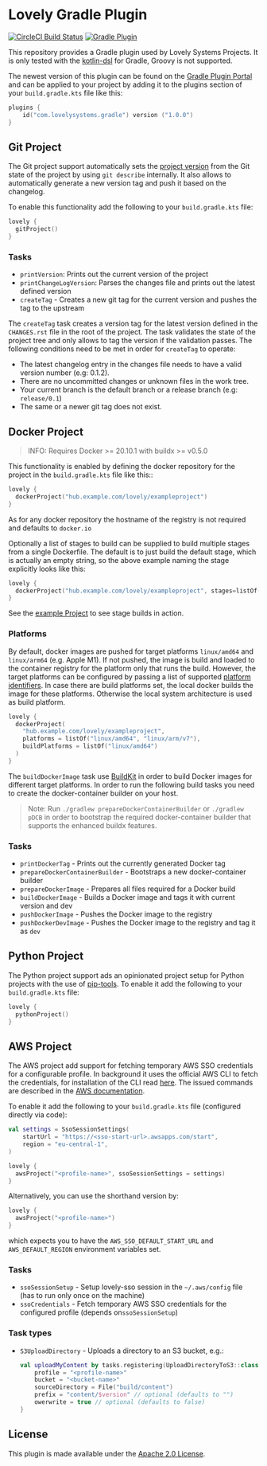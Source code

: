 # Lovely Gradle Plugin

[![CircleCI Build Status](https://dl.circleci.com/status-badge/img/gh/lovelysystems/lovely-gradle-plugin/tree/master.svg?style=svg)](https://dl.circleci.com/status-badge/redirect/gh/lovelysystems/lovely-gradle-plugin/tree/master)
[![Gradle Plugin](https://img.shields.io/maven-metadata/v/https/plugins.gradle.org/m2/com/lovelysystems/gradle/com.lovelysystems.gradle.gradle.plugin/maven-metadata.xml.svg?label=gradle-plugin)](https://plugins.gradle.org/plugin/com.lovelysystems.gradle)

This repository provides a Gradle plugin used by Lovely Systems Projects. It is only tested with the
[kotlin-dsl](https://github.com/gradle/kotlin-dsl) for Gradle, Groovy is not supported.

The newest version of this plugin can be found on
the [Gradle Plugin Portal](https://plugins.gradle.org/plugin/com.lovelysystems.gradle)
and can be applied to your project by adding it to the plugins section of your `build.gradle.kts`
file like this:

```kotlin
plugins {
    id("com.lovelysystems.gradle") version ("1.0.0")
}
```

## Git Project

The Git project support automatically sets the
[project version](https://docs.gradle.org/current/dsl/org.gradle.api.Project.html#org.gradle.api.Project:version)
from the Git state of the project by using `git describe` internally. It also allows to
automatically generate a new version tag and push it based on the changelog.

To enable this functionality add the following to your `build.gradle.kts` file:

```kotlin
lovely {
  gitProject()
}
```

### Tasks

* `printVersion`: Prints out the current version of the project
* `printChangeLogVersion`: Parses the changes file and prints out the latest defined version
* `createTag` - Creates a new git tag for the current version and pushes the tag to the upstream

The `createTag` task creates a version tag for the latest version defined in the `CHANGES.rst` file
in the root of the project. The task validates the state of the project tree and only allows to tag
the version if the validation passes. The following conditions need to be met in order
for `createTag` to operate:

- The latest changelog entry in the changes file needs to have a valid version number (e.g: 0.1.2).
- There are no uncommitted changes or unknown files in the work tree.
- Your current branch is the default branch or a release branch (e.g: `release/0.1`)
- The same or a newer git tag does not exist.

## Docker Project

> INFO: Requires Docker >= 20.10.1 with buildx >= v0.5.0

This functionality is enabled by defining the docker repository for the project in the
`build.gradle.kts` file like this::

```kotlin
lovely {
  dockerProject("hub.example.com/lovely/exampleproject")
}
```

As for any docker repository the hostname of the registry is not required and defaults
to `docker.io`

Optionally a list of stages to build can be supplied to build multiple stages from a single
Dockerfile. The default is to just build the default stage, which is actually an empty string, so
the above example naming the stage explicitly looks like this:

```kotlin
lovely {
  dockerProject("hub.example.com/lovely/exampleproject", stages=listOf(""))
}
```

See the [example Project](./example/build.gradle.kts) to see stage builds in action.

### Platforms

By default, docker images are pushed for target platforms `linux/amd64` and `linux/arm64` (e.g. Apple M1).
If not pushed, the image is build and loaded to the container registry for the platform only that runs the build.
However, the target platforms can be configured by passing a list of
supported [platform identifiers](https://docs.docker.com/engine/reference/commandline/buildx_build/#platform).
In case there are build platforms set, the local docker builds the image for these platforms. Otherwise the
local system architecture is used as build platform.

```kotlin
lovely {
  dockerProject(
    "hub.example.com/lovely/exampleproject", 
    platforms = listOf("linux/amd64", "linux/arm/v7"),
    buildPlatforms = listOf("linux/amd64")
  )
}
```

The `buildDockerImage` task use [BuildKit](https://docs.docker.com/build/buildx/) in order to build
Docker images for different target platforms. In order to run the following build tasks you need to create the
docker-container builder on your host.

> Note: Run `./gradlew prepareDockerContainerBuilder` or `./gradlew pDCB` in order to bootstrap the required
> docker-container builder that supports the enhanced buildx features.

### Tasks

* `printDockerTag` - Prints out the currently generated Docker tag
* `prepareDockerContainerBuilder` - Bootstraps a new docker-container builder
* `prepareDockerImage` - Prepares all files required for a Docker build
* `buildDockerImage` - Builds a Docker image and tags it with current version and dev
* `pushDockerImage` - Pushes the Docker image to the registry
* `pushDockerDevImage` - Pushes the Docker image to the registry and tag it as `dev`

## Python Project

The Python project support ads an opinionated project setup for Python projects with the use of
[pip-tools](https://github.com/jazzband/pip-tools). To enable it add the following to
your `build.gradle.kts` file:

```kotlin
lovely {
  pythonProject()
}
```

## AWS Project

The AWS project add support for fetching temporary AWS SSO credentials for a configurable profile. In background it
uses the official AWS CLI to fetch the credentials, for installation of the CLI read
[here](https://docs.aws.amazon.com/cli/latest/userguide/getting-started-install.html). The issued commands are described
in the [AWS documentation](https://docs.aws.amazon.com/cli/latest/userguide/cli-configure-sso.html).

To enable it add the following to your `build.gradle.kts` file (configured directly via code):

```kotlin
val settings = SsoSessionSettings(
    startUrl = "https://<sso-start-url>.awsapps.com/start",
    region = "eu-central-1",
)

lovely {
  awsProject("<profile-name>", ssoSessionSettings = settings)
}
```

Alternatively, you can use the shorthand version by:

```kotlin
lovely {
  awsProject("<profile-name>")
}
```

which expects you to have the `AWS_SSO_DEFAULT_START_URL` and `AWS_DEFAULT_REGION` environment variables set.

### Tasks

- `ssoSessionSetup` - Setup lovely-sso session in the `~/.aws/config` file (has to run only once on the machine)
- `ssoCredentials` - Fetch temporary AWS SSO credentials for the configured profile (depends on`ssoSessionSetup`)

### Task types

- `S3UploadDirectory` - Uploads a directory to an S3 bucket, e.g.:
    ```kotlin
    val uploadMyContent by tasks.registering(UploadDirectoryToS3::class) {
        profile = "<profile-name>"
        bucket = "<bucket-name>"
        sourceDirectory = File("build/content")
        prefix = "content/$version" // optional (defaults to "")
        owerwrite = true // optional (defaults to false)
    }
    ```

## License

This plugin is made available under
the [Apache 2.0 License](http://www.apache.org/licenses/LICENSE-2.0).

